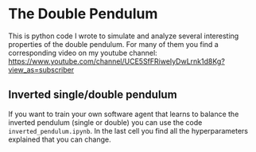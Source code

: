 # The Double Pendulum
This is python code I wrote to simulate and analyze several interesting properties of the double pendulum. For many of them you find a corresponding video on my youtube channel:
https://www.youtube.com/channel/UCE5SfFRiweIyDwLrnk1d8Kg?view_as=subscriber

## Inverted single/double pendulum
If you want to train your own software agent that learns to balance the inverted pendulum (single or double) you can use the code `inverted_pendulum.ipynb`. In the last cell you find all the hyperparameters explained that you can change.
